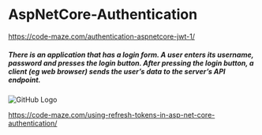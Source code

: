 # AspNetCore-Authentication

https://code-maze.com/authentication-aspnetcore-jwt-1/

##### There is an application that has a login form. A user enters its username, password and presses the login button. After pressing the login button, a client (eg web browser) sends the user’s data to the server’s API endpoint.

![GitHub Logo](/images/logo.png)

https://code-maze.com/using-refresh-tokens-in-asp-net-core-authentication/
